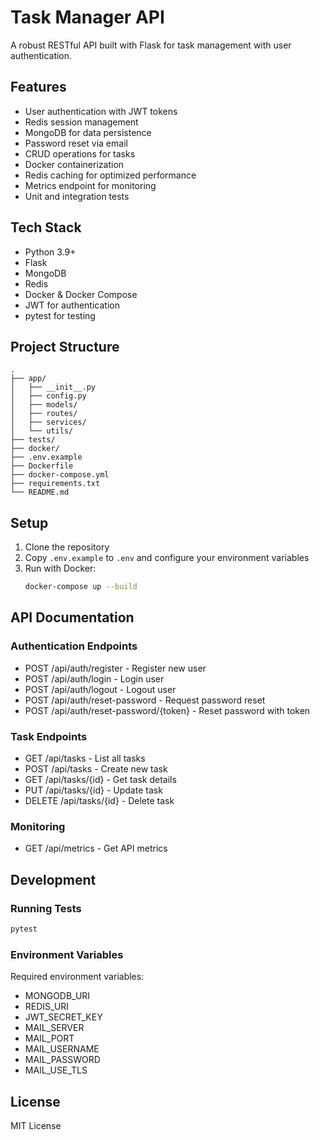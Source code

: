 # Task Manager API

A robust RESTful API built with Flask for task management with user authentication.

## Features

- User authentication with JWT tokens
- Redis session management
- MongoDB for data persistence
- Password reset via email
- CRUD operations for tasks
- Docker containerization
- Redis caching for optimized performance
- Metrics endpoint for monitoring
- Unit and integration tests

## Tech Stack

- Python 3.9+
- Flask
- MongoDB
- Redis
- Docker & Docker Compose
- JWT for authentication
- pytest for testing

## Project Structure

```
.
├── app/
│   ├── __init__.py
│   ├── config.py
│   ├── models/
│   ├── routes/
│   ├── services/
│   └── utils/
├── tests/
├── docker/
├── .env.example
├── Dockerfile
├── docker-compose.yml
├── requirements.txt
└── README.md
```

## Setup

1. Clone the repository
2. Copy `.env.example` to `.env` and configure your environment variables
3. Run with Docker:
   ```bash
   docker-compose up --build
   ```

## API Documentation

### Authentication Endpoints

- POST /api/auth/register - Register new user
- POST /api/auth/login - Login user
- POST /api/auth/logout - Logout user
- POST /api/auth/reset-password - Request password reset
- POST /api/auth/reset-password/{token} - Reset password with token

### Task Endpoints

- GET /api/tasks - List all tasks
- POST /api/tasks - Create new task
- GET /api/tasks/{id} - Get task details
- PUT /api/tasks/{id} - Update task
- DELETE /api/tasks/{id} - Delete task

### Monitoring

- GET /api/metrics - Get API metrics

## Development

### Running Tests

```bash
pytest
```

### Environment Variables

Required environment variables:

- MONGODB_URI
- REDIS_URI
- JWT_SECRET_KEY
- MAIL_SERVER
- MAIL_PORT
- MAIL_USERNAME
- MAIL_PASSWORD
- MAIL_USE_TLS

## License

MIT License
